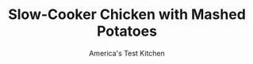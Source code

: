 ---
layout: ../../layouts/MarkdownPostLayout.astro
title: Slow-Cooker Chicken with Mashed Potatoes
author: America's Test Kitchen
pubDate: 2023-03-15
description: "Tender chicken with crispy skin and mashed potatoes on the side. Whats not to love?"
image_url: https://res.cloudinary.com/hksqkdlah/image/upload/ar_1:1,c_fill,dpr_2.0,f_auto,fl_lossy.progressive.strip_profile,g_faces:auto,q_auto:low,w_344/SFS_SlowCookerChickenMashedPotatoes_36_xomtdl
tags: ["Chicken","Slow Cooker"]
calories: 3741
protein: 45
carbohydrates: 43
fats: 
fiber: 5
ingredients: ["2 pounds, Yukon Gold potatoes, peeled and sliced ¼ inch thick","2 1/2 teaspoons, table salt, divided","1 cup, boiling water","8 (5- to 7-ounce), bone-in chicken thighs, trimmed","1/2 teaspoon, pepper","1/2 cup, half-and-half","1/4 cup, sour cream","4 tablespoons, unsalted butter, softened","2 , garlic cloves, minced","2 , scallions, green parts only, sliced thin","2 tablespoons, extra-virgin olive oil","2 teaspoons, minced fresh thyme"]
serves: 4
time: "4¾ hours"
instructions: ["Arrange potatoes in even layer in bottom of slow cooker. Sprinkle with 1 teaspoon salt and pour boiling water over top.","Pat chicken dry with paper towels and sprinkle with ¾ teaspoon salt and pepper. Transfer chicken to slow cooker, skin side up, on top of potatoes. Cover and cook until chicken and potatoes are tender, 4 to 5 hours on low.","Set wire rack in aluminum foil–lined rimmed baking sheet and spray with vegetable oil spray. Transfer chicken to prepared rack, skin side up; set aside.","Drain potatoes in colander and return to slow cooker. Add half-and-half, sour cream, butter, garlic, and ½ teaspoon salt to potatoes in slow cooker and mash with potato masher until almost smooth. Stir in scallions and season with pepper to taste. Set slow cooker to warm setting and cover potatoes until ready to serve.","Adjust oven rack 6 inches from broiler element and heat broiler. Combine oil, thyme, and remaining ¼ teaspoon salt in small bowl. Brush chicken skin with oil mixture. Broil chicken until skin is golden brown, 5 to 10 minutes. Serve with potatoes."]
nutrition: ["1537 mg Potassium","557 mg Phosphorus","108 mg Calcium","3 mg Iron","103 mg Magnesium","1631 mg Sodium","4 mg Zinc","64 g Fat","13 mg Niacin (B3)","26 g Monounsaturated","9 g Polyunsaturated","47 mg Vitamin C","282 mg Cholesterol","22 g Saturated","5 g Fiber","50 µg Folate (food)","3 g Sugars","31 µg Vitamin K","442 g Water","43 g Carbs","50 µg Folate equivalent (total)","45 g Protein","2 mg Vitamin E","1 µg Vitamin B12","1 mg Vitamin B6","211 µg Vitamin A","935 kcal Energy","3741 calories"]
notes: "Be sure to use Yukon Gold or yellow potatoes here. Russet potatoes will discolor as they cook in the slow cooker. Broilers behave differently, hence the 5-minute range in the broiling time in step 5. Keep a close watch on the chicken as it broils; the skin can go from golden brown to burnt in just a few seconds. For an accurate measurement of boiling water, bring a kettle of water to a boil and then measure out the desired amount."
---